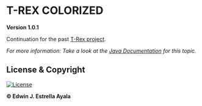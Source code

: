 # T-REX COLORIZED
**Version 1.0.1**

Continuation for the past [T-Rex project](https://github.com/pdeguayaba/primitivos-trex).

*For more information: Take a look at the [Java Documentation](https://docs.oracle.com/javase/tutorial/2d/geometry/primitives.html) for this topic.*


## License & Copyright
[![License](https://img.shields.io/github/license/pdeguayaba/primitivos-trex-color)](https://github.com/pdeguayaba/primitivos-trex-color/blob/master/LICENSE)

**© Edwin J. Estrella Ayala**
